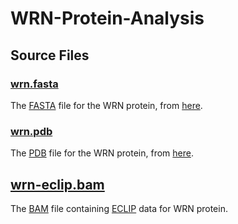 # WRN-Protein-Analysis

## Source Files

### [wrn.fasta](files/wrn.fasta)

The [FASTA](https://en.wikipedia.org/wiki/FASTA_format?oldformat=true) file for the WRN protein, from [here](https://www.rcsb.org/structure/2FBT).

### [wrn.pdb](files/wrn.pdb)

The [PDB](https://www.wikiwand.com/en/Protein_Data_Bank_\(file_format\)?wprov=srpw1_0) file for the WRN protein, from [here](https://www.rcsb.org/structure/2FBT).

## [wrn-eclip.bam](files/wrn-eclip.bam)

The [BAM](https://www.wikiwand.com/en/Binary_Alignment_Map) file containing [ECLIP](https://www.illumina.com/science/sequencing-method-explorer/kits-and-arrays/eclip.html) data for WRN protein.

